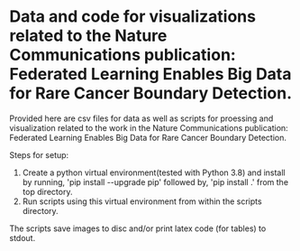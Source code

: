 # Data and code for visualizations related to the Nature Communications publication: Federated Learning Enables Big Data for Rare Cancer Boundary Detection.

Provided here are csv files for data as well as scripts for proessing and visualization related to the work in the Nature Communications publication: Federated Learning Enables Big Data for Rare Cancer Boundary Detection. 

Steps for setup:
1. Create a python virtual environment(tested with Python 3.8) and install by running, 'pip install --upgrade pip' followed by, 'pip install .' from the top directory.
2. Run scripts using this virtual environment from within the scripts directory.

The scripts save images to disc and/or print latex code (for tables) to stdout.
